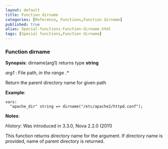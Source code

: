 ```yaml
---
layout: default
title: Function dirname
categories: [Reference, Functions,Function dirname]
published: true
alias: Special-functions-Function-dirname.html
tags: [Special functions,Function dirname]
---
```


### Function dirname

**Synopsis**: dirname(arg1) returns type **string**

  
 *arg1* : File path, *in the range* .\*   

Return the parent directory name for given path

**Example**:  
   

```cf3
vars:
  "apache_dir" string => dirname("/etc/apache2/httpd.conf");
```

**Notes**:  
   
 *History*: Was introduced in 3.3.0, Nova 2.2.0 (2011)

This function returns directory name for the argument. If directory name
is provided, name of parent directory is returned.
